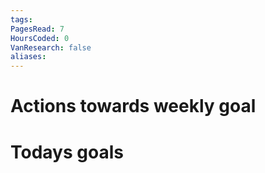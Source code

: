 ```yaml
---
tags: 
PagesRead: 7
HoursCoded: 0
VanResearch: false
aliases:
---
```

# Actions towards weekly goal
# Todays goals